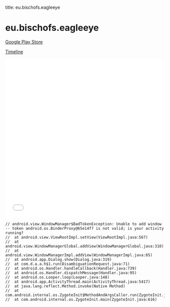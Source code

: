title: eu.bischofs.eagleeye

# eu.bischofs.eagleeye

[Google Play Store](https://play.google.com/store/apps/details?id=eu.bischofs.eagleeye)

[Timeline](./vis-timeline.html)

<iframe src="./vis-timeline.html" width="100%" height="500px" style="border:none;"></iframe>

```
// android.view.WindowManager$BadTokenException: Unable to add window -- token android.os.BinderProxy@65e14f7 is not valid; is your activity running?
// 	at android.view.ViewRootImpl.setView(ViewRootImpl.java:567)
// 	at android.view.WindowManagerGlobal.addView(WindowManagerGlobal.java:310)
// 	at android.view.WindowManagerImpl.addView(WindowManagerImpl.java:85)
// 	at android.app.Dialog.show(Dialog.java:319)
// 	at com.d.a.a.h$1.run(DisambiguationRequest.java:71)
// 	at android.os.Handler.handleCallback(Handler.java:739)
// 	at android.os.Handler.dispatchMessage(Handler.java:95)
// 	at android.os.Looper.loop(Looper.java:148)
// 	at android.app.ActivityThread.main(ActivityThread.java:5417)
// 	at java.lang.reflect.Method.invoke(Native Method)
// 	at com.android.internal.os.ZygoteInit$MethodAndArgsCaller.run(ZygoteInit.java:726)
// 	at com.android.internal.os.ZygoteInit.main(ZygoteInit.java:616)

```




